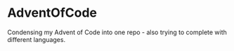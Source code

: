 # AdventOfCode
Condensing my Advent of Code into one repo - also trying to complete with different languages. 
